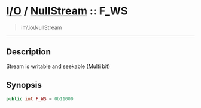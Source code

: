# [I/O](io.md) / [NullStream](io-NullStream.md) :: F_WS
 > im\io\NullStream
____

## Description
Stream is writable and seekable (Multi bit)

## Synopsis
```php
public int F_WS = 0b11000
```
